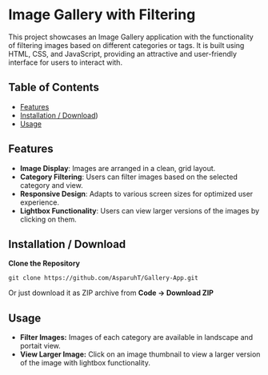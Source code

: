 # Image Gallery with Filtering

This project showcases an Image Gallery application with the functionality of filtering images based on different categories or tags. It is built using HTML, CSS, and JavaScript, providing an attractive and user-friendly interface for users to interact with.

## Table of Contents

- [Features](#features)
- [Installation / Download](#installation--download))
- [Usage](#usage)

## Features

- **Image Display**: Images are arranged in a clean, grid layout.
- **Category Filtering**: Users can filter images based on the selected category and view.
- **Responsive Design**: Adapts to various screen sizes for optimized user experience.
- **Lightbox Functionality**: Users can view larger versions of the images by clicking on them.

## Installation / Download

 **Clone the Repository**
   ````
   git clone https://github.com/AsparuhT/Gallery-App.git
   ````
   
Or just download it as ZIP archive from **Code -> Download ZIP**

## Usage

- **Filter Images:** Images of each category are available in landscape and portait view.
- **View Larger Image:** Click on an image thumbnail to view a larger version of the image with lightbox functionality.
